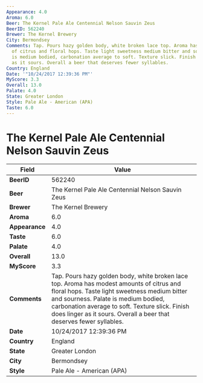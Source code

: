 ```yaml
---
Appearance: 4.0
Aroma: 6.0
Beer: The Kernel Pale Ale Centennial Nelson Sauvin Zeus
BeerID: 562240
Brewer: The Kernel Brewery
City: Bermondsey
Comments: Tap. Pours hazy golden body, white broken lace top. Aroma has modest amounts
  of citrus and floral hops. Taste light sweetness medium bitter and sourness. Palate
  is medium bodied, carbonation average to soft. Texture slick. Finish does linger
  as it sours. Overall a beer that deserves fewer syllables.
Country: England
Date: '"10/24/2017 12:39:36 PM"'
MyScore: 3.3
Overall: 13.0
Palate: 4.0
State: Greater London
Style: Pale Ale - American (APA)
Taste: 6.0
---
```


# The Kernel Pale Ale Centennial Nelson Sauvin Zeus

| Field         | Value |
|---------------|-------|
| **BeerID** | 562240 |
| **Beer** | The Kernel Pale Ale Centennial Nelson Sauvin Zeus |
| **Brewer** | The Kernel Brewery |
| **Aroma** | 6.0 |
| **Appearance** | 4.0 |
| **Taste** | 6.0 |
| **Palate** | 4.0 |
| **Overall** | 13.0 |
| **MyScore** | 3.3 |
| **Comments** | Tap. Pours hazy golden body, white broken lace top. Aroma has modest amounts of citrus and floral hops. Taste light sweetness medium bitter and sourness. Palate is medium bodied, carbonation average to soft. Texture slick. Finish does linger as it sours. Overall a beer that deserves fewer syllables. |
| **Date** | 10/24/2017 12:39:36 PM |
| **Country** | England |
| **State** | Greater London |
| **City** | Bermondsey |
| **Style** | Pale Ale - American (APA) |
